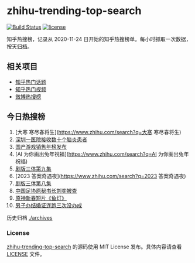 # zhihu-trending-top-search

[![Build Status](https://github.com/justjavac/zhihu-trending-top-search/workflows/ci/badge.svg?branch=main)](https://github.com/justjavac/zhihu-trending-top-search/actions)
[![license](https://img.shields.io/github/license/justjavac/zhihu-trending-top-search)](https://github.com/justjavac/zhihu-trending-top-search/blob/main/LICENSE)

知乎热搜榜，记录从 2020-11-24
日开始的知乎热搜榜单。每小时抓取一次数据，按天[归档](./archives)。

## 相关项目

- [知乎热门话题](https://github.com/justjavac/zhihu-trending-hot-questions)
- [知乎热门视频](https://github.com/justjavac/zhihu-trending-hot-video)
- [微博热搜榜](https://github.com/justjavac/weibo-trending-hot-search)

## 今日热搜榜

<!-- BEGIN -->
<!-- 最后更新时间 Fri Jan 20 2023 22:03:01 GMT+0800 (China Standard Time) -->

1. [大寒 寒尽春将生](https://www.zhihu.com/search?q=大寒 寒尽春将生)
1. [深圳一医院接收数十个脑炎患者](https://www.zhihu.com/search?q=深圳一医院接收数十个脑炎患者)
1. [国产游戏销售年榜发布](https://www.zhihu.com/search?q=国产游戏销售年榜发布)
1. [AI 为你画出兔年祝福](https://www.zhihu.com/search?q=AI 为你画出兔年祝福)
1. [剧版三体第九集](https://www.zhihu.com/search?q=剧版三体第九集)
1. [2023 答案奇遇夜](https://www.zhihu.com/search?q=2023 答案奇遇夜)
1. [剧版三体第八集](https://www.zhihu.com/search?q=剧版三体第八集)
1. [中国足协原秘书长刘奕被查](https://www.zhihu.com/search?q=中国足协原秘书长刘奕被查)
1. [原神新春短片《鱼灯》](https://www.zhihu.com/search?q=原神新春短片《鱼灯》)
1. [男子办结婚证连跑三次没办成](https://www.zhihu.com/search?q=男子办结婚证连跑三次没办成)

<!-- END -->

历史归档 [./archives](./archives)

### License

[zhihu-trending-top-search](https://github.com/justjavac/zhihu-trending-top-search)
的源码使用 MIT License 发布。具体内容请查看 [LICENSE](./LICENSE) 文件。
